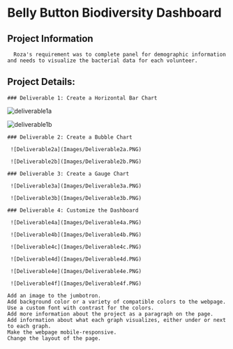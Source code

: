 # Belly Button Biodiversity Dashboard 
  ## Project Information 
      Roza's requirement was to complete panel for demographic information and needs to visualize the bacterial data for each volunteer.  

  ## Project Details:
    ### Deliverable 1: Create a Horizontal Bar Chart
    
 ![deliverable1a](images/deliverable1a.PNG)

  ![deliverable1b](images/deliverable1b.PNG)

    ### Deliverable 2: Create a Bubble Chart

     ![Deliverable2a](Images/Deliverable2a.PNG)

     ![Deliverable2b](Images/Deliverable2b.PNG)

    ### Deliverable 3: Create a Gauge Chart

     ![Deliverable3a](Images/Deliverable3a.PNG)

     ![Deliverable3b](Images/Deliverable3b.PNG)

    ### Deliverable 4: Customize the Dashboard
    
     ![Deliverable4a](Images/Deliverable4a.PNG)

     ![Deliverable4b](Images/Deliverable4b.PNG)

     ![Deliverable4c](Images/Deliverable4c.PNG)

     ![Deliverable4d](Images/Deliverable4d.PNG)

     ![Deliverable4e](Images/Deliverable4e.PNG)

     ![Deliverable4f](Images/Deliverable4f.PNG)

    Add an image to the jumbotron.
    Add background color or a variety of compatible colors to the webpage.
    Use a custom font with contrast for the colors.
    Add more information about the project as a paragraph on the page.
    Add information about what each graph visualizes, either under or next to each graph.
    Make the webpage mobile-responsive.
    Change the layout of the page.


